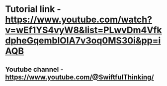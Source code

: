 #  Tutorial link - https://www.youtube.com/watch?v=wEf1YS4vyW8&list=PLwvDm4VfkdpheGqemblOIA7v3oq0MS30i&pp=iAQB
## Youtube channel - https://www.youtube.com/@SwiftfulThinking/
